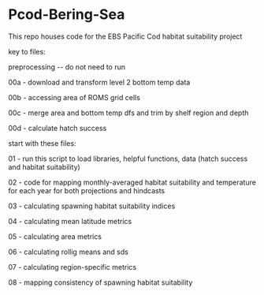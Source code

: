 # Pcod-Bering-Sea 

This repo houses code for the EBS Pacific Cod habitat suitability project

key to files:

preprocessing -- do not need to run

00a - download and transform level 2 bottom temp data

00b - accessing area of ROMS grid cells

00c - merge area and bottom temp dfs and trim by shelf region and depth

00d -  calculate hatch success

start with these files:

01 - run this script to load libraries, helpful functions, data (hatch success and habitat suitability)

02 - code for mapping monthly-averaged habitat suitability and temperature for each year for both projections and hindcasts

03 - calculating spawning habitat suitability indices

04 - calculating mean latitude metrics

05 - calculating area metrics

06 - calculating rollig means and sds

07 - calculating region-specific metrics

08 - mapping consistency of spawning habitat suitability 
